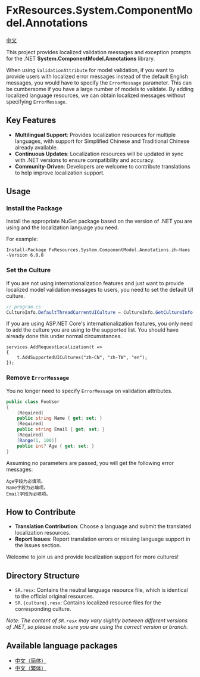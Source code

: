 # FxResources.System.ComponentModel.Annotations

[中文](./docs/readme.zh-Hans.md)

This project provides localized validation messages and exception prompts for the .NET **System.ComponentModel.Annotations** library.

When using `ValidationAttribute` for model validation, if you want to provide users with localized error messages instead of the default English messages, you would have to specify the `ErrorMessage` parameter. This can be cumbersome if you have a large number of models to validate. By adding localized language resources, we can obtain localized messages without specifying `ErrorMessage`.

## Key Features
- **Multilingual Support**: Provides localization resources for multiple languages, with support for Simplified Chinese and Traditional Chinese already available.
- **Continuous Updates**: Localization resources will be updated in sync with .NET versions to ensure compatibility and accuracy.
- **Community-Driven**: Developers are welcome to contribute translations to help improve localization support.

## Usage
### Install the Package
Install the appropriate NuGet package based on the version of .NET you are using and the localization language you need.

For example:
```
Install-Package FxResources.System.ComponentModel.Annotations.zh-Hans -Version 6.0.0
```

### Set the Culture
If you are not using internationalization features and just want to provide localized model validation messages to users, you need to set the default UI culture.
``` csharp
// program.cs
CultureInfo.DefaultThreadCurrentUICulture = CultureInfo.GetCultureInfo("zh-Hans");
```

If you are using ASP.NET Core's internationalization features, you only need to add the culture you are using to the supported list. You should have already done this under normal circumstances.
```
services.AddRequestLocalization(t =>
{
    t.AddSupportedUICultures("zh-CN", "zh-TW", "en");
});
```

### Remove `ErrorMessage`
You no longer need to specify `ErrorMessage` on validation attributes.
``` csharp
public class FooUser
{
    [Required]
    public string Name { get; set; }
    [Required]
    public string Email { get; set; }
    [Required]
    [Range(1, 100)]
    public int? Age { get; set; }
}
```
Assuming no parameters are passed, you will get the following error messages:
```
Age字段为必填项。
Name字段为必填项。
Email字段为必填项。
```

## How to Contribute
- **Translation Contribution**: Choose a language and submit the translated localization resources.
- **Report Issues**: Report translation errors or missing language support in the Issues section.

Welcome to join us and provide localization support for more cultures!

## Directory Structure
- `SR.resx`: Contains the neutral language resource file, which is identical to the official original resources.
- `SR.{culture}.resx`: Contains localized resource files for the corresponding culture.

*Note: The content of `SR.resx` may vary slightly between different versions of .NET, so please make sure you are using the correct version or branch.*

## Available language packages
- [中文（简体）](https://www.nuget.org/packages/FxResources.System.ComponentModel.Annotations.zh-Hans/)
- [中文（繁体）](https://www.nuget.org/packages/FxResources.System.ComponentModel.Annotations.zh-Hant/)